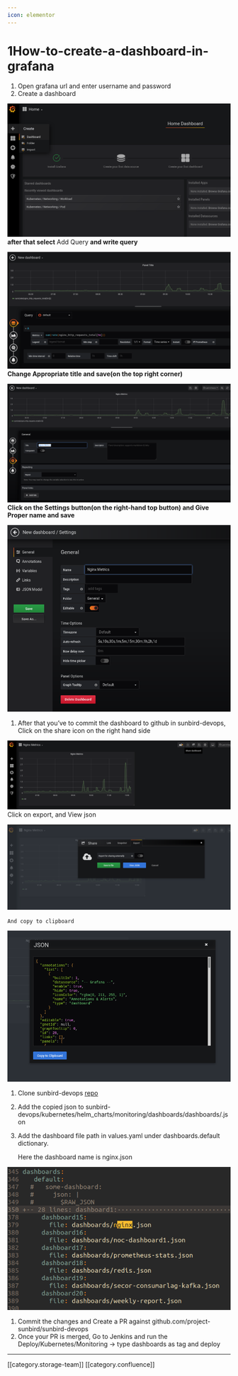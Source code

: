 ```yaml
---
icon: elementor
---
```


# 1How-to-create-a-dashboard-in-grafana

1. Open grafana url and enter username and password
2. Create a dashboard

![](<../../../../../.gitbook/assets/image-20200211-063601 (1).png>) **after that select** Add Query **and write query**

![](<../../../../../.gitbook/assets/image-20200211-063832 (1).png>) **Change Appropriate title and save(on the top right corner)**

![](<../../../../../.gitbook/assets/image-20200211-064030 (1).png>) **Click on the Settings button(on the right-hand top button) and Give Proper name and save**

![](<../../../../../.gitbook/assets/image-20200211-064341 (1).png>)

1. After that you’ve to commit the dashboard to github in sunbird-devops, Click on the share icon on the right hand side

![](<../../../../../.gitbook/assets/image-20200211-064807 (1).png>)Click on export, and View json

![](<../../../../../.gitbook/assets/image-20200211-064900 (1).png>)

```
And copy to clipboard

```

![](<../../../../../.gitbook/assets/image-20200211-064937 (1).png>)

1. Clone sunbird-devops [repo](https://github.com/project-sunbird/sunbird-devops)
2. Add the copied json to sunbird-devops/kubernetes/helm\_charts/monitoring/dashboards/dashboards/.json
3.  Add the dashboard file path in values.yaml under dashboards.default dictionary.

    Here the dashboard name is nginx.json

![](<../../../../../.gitbook/assets/image-20200211-070852 (1).png>)

1. Commit the changes and Create a PR against github.com/project-sunbird/sunbird-devops
2. Once your PR is merged, Go to Jenkins and run the Deploy/Kubernetes/Monitoring → type dashboards as tag and deploy

***

\[\[category.storage-team]] \[\[category.confluence]]
